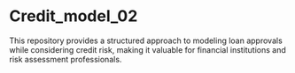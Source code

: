# Credit_model_02
This repository provides a structured approach to modeling loan approvals while considering credit risk, making it valuable for financial institutions and risk assessment professionals.
